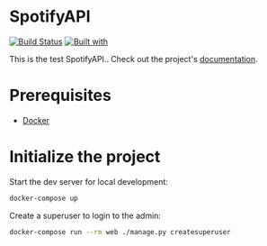 # SpotifyAPI

[![Build Status](https://travis-ci.org/kazimovzaman2/SpotifyAPI.svg?branch=master)](https://travis-ci.org/kazimovzaman2/SpotifyAPI)
[![Built with](https://img.shields.io/badge/Built_with-Cookiecutter_Django_Rest-F7B633.svg)](https://github.com/agconti/cookiecutter-django-rest)

This is the test SpotifyAPI.. Check out the project's [documentation](http://kazimovzaman2.github.io/SpotifyAPI/).

# Prerequisites

- [Docker](https://docs.docker.com/docker-for-mac/install/)

# Initialize the project

Start the dev server for local development:

```bash
docker-compose up
```

Create a superuser to login to the admin:

```bash
docker-compose run --rm web ./manage.py createsuperuser
```
